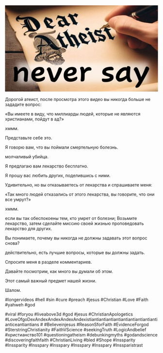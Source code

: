![Video cover image](../cover-2.jpg "cover photo")

Дорогой атеист, после просмотра этого видео вы никогда больше не зададите вопрос:

«Вы имеете в виду, что миллиарды людей, которые не являются христианами, пойдут в ад?»

хммм.

Представьте себе это.

Я говорю вам, что вы поймали смертельную болезнь.

молчаливый убийца.

Я предлагаю вам лекарство бесплатно.

Я прошу вас любить других, поделившись с ними.

Удивительно, но вы отказываетесь от лекарства и спрашиваете меня:

«Так много людей отказались от этого лекарства, вы говорите, что они все умрут?»

хммм.

если вы так обеспокоены тем, кто умрет от болезни; Возьмите лекарство, затем сделайте миссию своей жизнью проповедовать лекарство для других.

Вы понимаете, почему вы никогда не должны задавать этот вопрос снова?

действительно, есть лучшие вопросы, которые вы должны задать.

Спросите меня в разделе комментариев.

Давайте посмотрим, как много вы думали об этом.

Этот самый важный предмет нашей жизни.

Шалом.


#longervideos #hell #sin #cure #preach #jesus #Christian #Love #Faith #yahweh #god

#viral #foryou #liveabove3d #god #jesus #ChristianApologetics #LoveOfgoDexAndexAndexAndexAndexistiantiantiantiantiantiantiantiantiantianticeantiantians # #Believeinjesus #ReasonSforFaith #EvidenceForgod #SterstringChristianity #FaithVScience #seekingTruth #LogicAndbelief #христианство101 #questioningatheism #debunkingmyths #godandscience #discoveringfaithfaith #ChristianLiving #bled #Shope #Inssparity #Inssparity #Insspary #Insspary #Insspary #Insspary #Inssparistrast